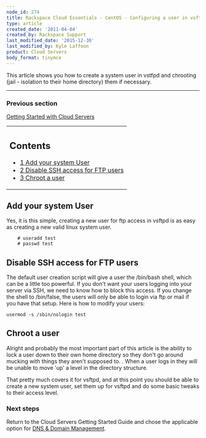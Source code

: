 ```yaml
---
node_id: 274
title: Rackspace Cloud Essentials - CentOS - Configuring a user in vsftpd
type: article
created_date: '2011-04-04'
created_by: Rackspace Support
last_modified_date: '2015-12-30'
last_modified_by: Kyle Laffoon
product: Cloud Servers
body_format: tinymce
---
```


This article shows you how to create a system user in vstfpd and
chrooting (jail - isolation to their home directory) them if necessary.

------------------------------------------------------------------------

### Previous section

[Getting Started with Cloud
Servers](/how-to/getting-started-with-cloud-servers-0)



<table>
<colgroup>
<col width="100%" />
</colgroup>
<tbody>
<tr class="odd">
<td align="left"><div id="toctitle">
<h2 id="contents">Contents</h2>
</div>
<ul>
<li><a href="#Add_your_system_User"><span class="tocnumber">1</span> <span class="toctext">Add your system User</span></a></li>
<li><a href="#Disable_SSH_access_for_FTP_users"><span class="tocnumber">2</span> <span class="toctext">Disable SSH access for FTP users</span></a></li>
<li><a href="#Chroot_a_user"><span class="tocnumber">3</span> <span class="toctext">Chroot a user</span></a></li>
</ul></td>
</tr>
</tbody>
</table>



<span class="mw-headline">Add your system User </span>
------------------------------------------------------

Yes, it is this simple, creating a new user for ftp access in vsftpd is
as easy as creating a new valid linux system user.

        # useradd test
        # passwd test



<span class="mw-headline">Disable SSH access for FTP users </span>
------------------------------------------------------------------

The default user creation script will give a user the /bin/bash shell,
which can be a little too powerful.  If you don't want your users
logging into your server via SSH, we need to know how to block this
access.  If you change the shell to /bin/false, the users will only be
able to login via ftp or mail if you have that setup. Here is how to
modify your users:

    usermod -s /sbin/nologin test



<span class="mw-headline">Chroot a user </span>
-----------------------------------------------

Alright and probably the most important part of this article is the
ability to lock a user down to their own home directory so they don't go
around mucking with things they aren't supposed to. . When a user logs
in they will be unable to move 'up' a level in the directory structure.

That pretty much covers it for vsftpd, and at this point you should be
able to create a new system user, set them up for vsftpd and do some
basic tweaks to their access level.



### Next steps

Return to the Cloud Servers Getting Started Guide and chose the
applicable option for [DNS & Domain
Management](/how-to/getting-started-with-cloud-servers-0#dnsDomainMGMT).



